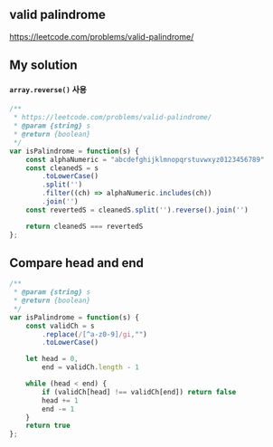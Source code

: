 ## valid palindrome

https://leetcode.com/problems/valid-palindrome/


## My solution

#### `array.reverse()` 사용

```js
/**
 * https://leetcode.com/problems/valid-palindrome/
 * @param {string} s
 * @return {boolean}
 */
var isPalindrome = function(s) {
    const alphaNumeric = "abcdefghijklmnopqrstuvwxyz0123456789"
    const cleanedS = s
        .toLowerCase()
        .split('')
        .filter((ch) => alphaNumeric.includes(ch))
        .join('')
    const revertedS = cleanedS.split('').reverse().join('')

    return cleanedS === revertedS
};
```

## Compare head and end

```js
/**
 * @param {string} s
 * @return {boolean}
 */
var isPalindrome = function(s) {
    const validCh = s
        .replace(/[^a-z0-9]/gi,"")
        .toLowerCase()

    let head = 0,
        end = validCh.length - 1

    while (head < end) {
        if (validCh[head] !== validCh[end]) return false
        head += 1
        end -= 1
    }
    return true
};
```
